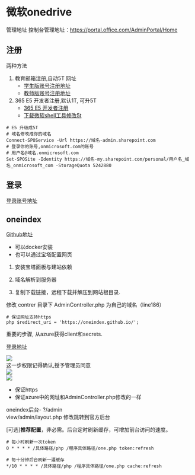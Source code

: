 # 微软onedrive
管理地址
控制台管理地址：https://portal.office.com/AdminPortal/Home

## 注册

两种方法  
1. 教育邮箱注册,自动5T  网址
    - [学生版账号注册地址](https://signup.microsoft.com/signup?sku=student)
    - [教师版账号注册地址](https://signup.microsoft.com/signup?sku=faculty)
2. 365 E5 开发者注册,默认1T, 可升5T
    - [365 E5 开发者注册](https://developer.microsoft.com/zh-cn/office)  
    - [下载微软shell工具修改5t](https://www.microsoft.com/zh-CN/download/details.aspx?id=35588)  
```
# E5 升级成5T
# 域名修改成你的域名
Connect-SPOService -Url https://域名-admin.sharepoint.com
# 登录你的账号,onmicrosoft.com的账号
# 用户名@域名.onmicrosoft.com
Set-SPOSite -Identity https://域名-my.sharepoint.com/personal/用户名_域名_onmicrosoft_com -StorageQuota 5242880
```

## 登录
[登录账号地址](https://login.microsoftonline.com)

## oneindex
[Github地址](https://github.com/donwa/oneindex)  
- 可以docker安装
- 也可以通过宝塔配置网页

1. 安装宝塔面板与建站依赖

2. 域名解析到服务器

3. 复制下载链接，远程下载并解压到网站根目录.

修改 contrer 目录下 AdminController.php 为自己的域名（line186）  
```
# 保证网址支持https
php $redirect_uri = 'https://oneindex.github.io/';  
```

重要的步骤, 从azure获得client和secrets.  
  
[登录地址](https://portal.azure.com/)

![](https://raw.githubusercontent.com/LinCheungS/PicGo_Image_Storage/master/2020/20200422062151.jpg)  
这一步权限记得确认,授予管理员同意  
![](https://raw.githubusercontent.com/LinCheungS/PicGo_Image_Storage/master/2020/20200422062225.jpg)  
![](https://raw.githubusercontent.com/LinCheungS/PicGo_Image_Storage/master/2020/20200422062549.jpg)
- 保证https
- 保证azure中的网址和AdminController.php修改的一样

oneindex后台- ?/admin  
view/admin/layout.php 修改跳转到官方后台  

[可选]**推荐配置**，非必需。后台定时刷新缓存，可增加前台访问的速度。  
```
# 每小时刷新一次token
0 * * * * /具体路径/php /程序具体路径/one.php token:refresh

# 每十分钟后台刷新一遍缓存
*/10 * * * * /具体路径/php /程序具体路径/one.php cache:refresh
```
